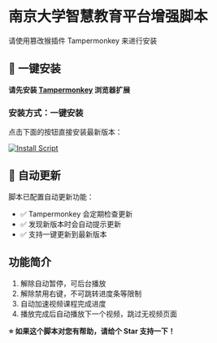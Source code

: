 # 南京大学智慧教育平台增强脚本
请使用篡改猴插件 Tampermonkey 来进行安装

## 🚀 一键安装

**请先安装 [Tampermonkey](https://www.tampermonkey.net/) 浏览器扩展**

### 安装方式：一键安装
点击下面的按钮直接安装最新版本：

[![Install Script](https://img.shields.io/badge/Install-UserScript-green?style=for-the-badge&logo=tampermonkey)](https://greasyfork.org/zh-CN/scripts/546406-%E5%8D%97%E5%A4%A7lms%E6%99%BA%E6%85%A7%E6%95%99%E8%82%B2%E5%B9%B3%E5%8F%B0-mooc%E5%A2%9E%E5%BC%BA/)


## 🔄 自动更新

脚本已配置自动更新功能：
- ✅ Tampermonkey 会定期检查更新
- ✅ 发现新版本时会自动提示更新
- ✅ 支持一键更新到最新版本

## 功能简介
1. 解除自动暂停，可后台播放
2. 解除禁用右键，不可跳转进度条等限制
3. 自动加速视频课程完成进度
4. 播放完成后自动播放下一个视频，跳过无视频页面

**⭐ 如果这个脚本对您有帮助，请给个 Star 支持一下！**